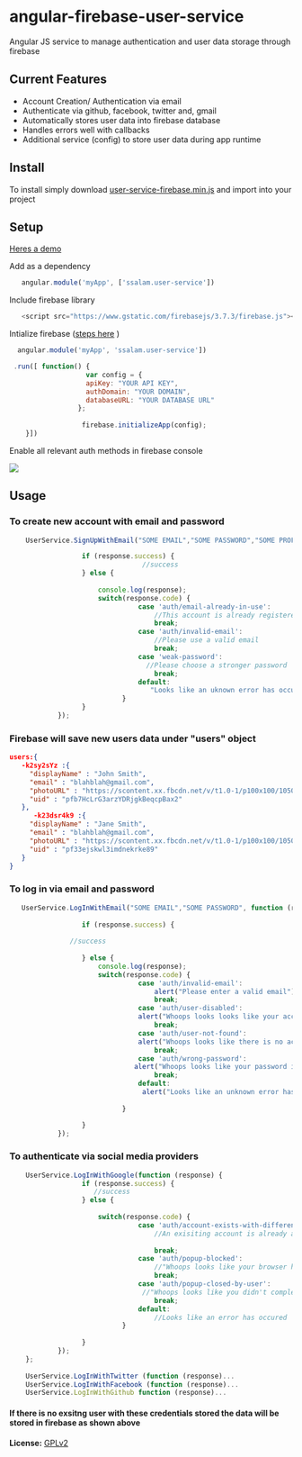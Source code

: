 # angular-firebase-user-service
Angular JS service to manage authentication and user data storage through firebase

## Current Features

* Account Creation/ Authentication via email
* Authenticate via github, facebook, twitter and, gmail
* Automatically stores user data into firebase database
* Handles errors well with callbacks
* Additional service (config) to store user data during app runtime

## Install
To install simply download
[user-service-firebase.min.js](https://github.com/ssalaam/angular-firebase-user-service/blob/master/build/user-service-firebase.min.js)
and import into your project

## Setup
 [Heres a demo](http://adeayo.me/github/user-service/)
 
 Add as a dependency  
```javascript
   angular.module('myApp', ['ssalam.user-service'])
```

Include firebase library
```javascript
   <script src="https://www.gstatic.com/firebasejs/3.7.3/firebase.js"></script>
```

Intialize firebase ([steps here]( https://firebase.google.com/docs/web/setup ) )
```javascript
  angular.module('myApp', 'ssalam.user-service'])

 .run([ function() {
                   var config = {
                   apiKey: "YOUR API KEY",
                   authDomain: "YOUR DOMAIN",
                   databaseURL: "YOUR DATABASE URL"
                 };
                  
                  firebase.initializeApp(config);
    }])
```
Enable all relevant auth methods in firebase console

![](http://res.cloudinary.com/veedbeta/image/upload/v1490188832/firebasescreen_oqv4an.png)

 ## Usage
 ### To create new account with email and password 
```javascript
    UserService.SignUpWithEmail("SOME EMAIL","SOME PASSWORD","SOME PROFILE IMAGE", "SOME USER NAME", function (response) {

                  if (response.success) {
                                 //success 
                  } else {
                      
                      console.log(response);
                      switch(response.code) {
                                case 'auth/email-already-in-use':
                                    //This account is already registered
                                    break;
                                case 'auth/invalid-email':
                                    //Please use a valid email                             
                                    break;
                                case 'weak-password':
                                  //Please choose a stronger password                                   
                                    break;  
                                default:
                                   "Looks like an uknown error has occured"
                            }
                  }
            });
```
### Firebase will save new users data under "users" object
```json
users:{
   -k2sy2sYz :{
     "displayName" : "John Smith",
     "email" : "blahblah@gmail.com",
     "photoURL" : "https://scontent.xx.fbcdn.net/v/t1.0-1/p100x100/10509525_297120603803706_2687166474084629318_n.jpg?     oh=12cc14a6684b1ff506d40c0e51721179&oe=5963F98A",
     "uid" : "pfb7HcLrG3arzYDRjgkBeqcpBax2"
   },
      -k23dsr4k9 :{
     "displayName" : "Jane Smith",
     "email" : "blahblah@gmail.com",
     "photoURL" : "https://scontent.xx.fbcdn.net/v/t1.0-1/p100x100/10509525_297120603803706_2687166474084629318_n.jpg?     oh=12cc14a6684b1ff506d40c0e51721179&oe=5963F98A",
     "uid" : "pf33ejskwl3imdnekrke89"
   }
}

```



### To log in via email and password 
```javascript
   UserService.LogInWithEmail("SOME EMAIL","SOME PASSWORD", function (response) {
               
                  if (response.success) {
              
               //success 
                                  
                  } else {
                      console.log(response);
                      switch(response.code) {
                                case 'auth/invalid-email':
                                    alert("Please enter a valid email");
                                    break;
                                case 'auth/user-disabled':
                                alert("Whoops looks looks like your account has been temporarily disabled");
                                    break;
                                case 'auth/user-not-found':
                                alert("Whoops looks like there is no account with this email");
                                    break;
                                case 'auth/wrong-password':
                               alert("Whoops looks like your password is incorrect");                               
                                    break;                                
                                default:
                                 alert("Looks like an unknown error has occured"); 
                             
                            }

                  }
            });
```


### To authenticate via social media providers 
```javascript
    UserService.LogInWithGoogle(function (response) {
                  if (response.success) {
                     //success            
                  } else {
         
                      switch(response.code) {
                                case 'auth/account-exists-with-different-credential':
                                    //An exisiting account is already authenticated using " + response.email + " but with a different provider. (This usssually happens is your have signed in with a different service that uses the same email address."
                                   
                                    break;
                                case 'auth/popup-blocked':
                                    //"Whoops looks like your browser has blocked pop ups! Enabled pop ups to sign in with google"                               
                                    break;
                                case 'auth/popup-closed-by-user':
                                 //"Whoops looks like you didn't complete the authentication process";                                 
                                    break;  
                                default:
                                    //Looks like an error has occured
                            }
 
                  }
            });
    };
    
    UserService.LogInWithTwitter (function (response)...
    UserService.LogInWithFacebook (function (response)...
    UserService.LogInWithGithub function (response)...
```

#### If there is no exsitng user with these credentials stored the data will be stored in firebase as shown above 

        

        



**License:** [GPLv2](https://github.com/owncloud/android/blob/master/LICENSE.txt)

